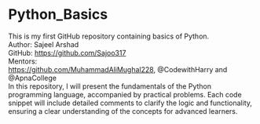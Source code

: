 # Python_Basics
This is my first GitHub repository containing basics of Python.
<br>
Author: Sajeel Arshad 
<br>
GitHub: https://github.com/Sajoo317
<br>
Mentors: 
<br>
https://github.com/MuhammadAliMughal228, @CodewithHarry and @ApnaCollege
<br>
In this repository, I will present the fundamentals of the Python programming language, accompanied by practical problems. Each code snippet will include detailed comments to clarify the logic and functionality, ensuring a clear understanding of the concepts for advanced learners.
